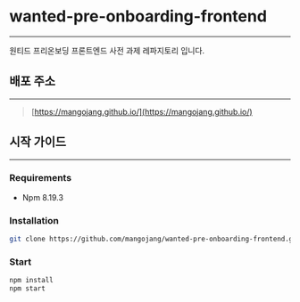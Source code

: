 # wanted-pre-onboarding-frontend

---

원티드 프리온보딩 프론트엔드 사전 과제 레파지토리 입니다. 

## 배포 주소

---

> [https://mangojang.github.io/](https://mangojang.github.io/)
> 

## 시작 가이드

---

### Requirements

- Npm 8.19.3

### Installation

```bash
git clone https://github.com/mangojang/wanted-pre-onboarding-frontend.git 
```

### Start

```bash
npm install
npm start
```